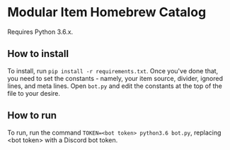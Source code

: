 # Modular Item Homebrew Catalog
Requires Python 3.6.x.

## How to install
To install, run `pip install -r requirements.txt`.
Once you've done that, you need to set the constants - namely, your
item source, divider, ignored lines, and meta lines. Open `bot.py`
and edit the constants at the top of the file to your desire.

## How to run
To run, run the command `TOKEN=<bot token> python3.6 bot.py`, replacing
\<bot token> with a Discord bot token.